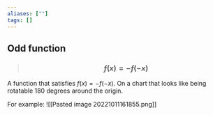 ```yaml
---
aliases: [""]
tags: []
---
```


## Odd function

> ### $$ f(x) = -f(-x) $$ 

A function that satisfies $f(x)=-f(-x)$. On a chart that looks like being rotatable 180 degrees around the origin.

For example:
![[Pasted image 20221011161855.png]]